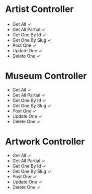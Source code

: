 ﻿# Artist Controller

###

-	Get All ✓
-	Get All Partial ✓
-	Get One By Id ✓
-	Get One By Slug ✓
-	Post One ✓
-	Update One ✓
-	Delete One ✓

###

# Museum Controller

-	Get All ✓
-	Get All Partial ✓
-	Get One By Id ✓
-	Get One By Slug ✓
-	Post One ✓
-	Update One ✓
-	Delete One ✓

###

# Artwork Controller

-	Get All ✓
-	Get All Partial ✓
-	Get One By Id ✓
-	Get One By Slug ✓
-	Post One ✓
-	Update One ✓
-	Delete One ✓